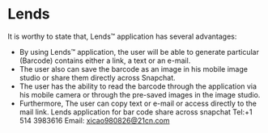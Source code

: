 # Lends
It is worthy to state that, Lends™ application has several advantages: 
- By using Lends™ application, the user will be able to generate particular (Barcode) contains either a link, a text or an e-mail. 
- The user also can save the barcode as an image in his mobile image studio or share them directly across Snapchat. 
- The user has the ability to read the barcode through the application via his mobile camera or through the pre-saved images in the image studio. 
- Furthermore, The user can copy text or e-mail or access directly to the mail link. Lends application for bar code share across snapchat
Tel:+1 514 3983616
Email: xicao980826@21cn.com
